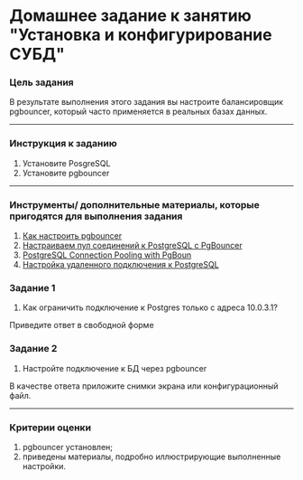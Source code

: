 # Домашнее задание к занятию "Установка и конфигурирование СУБД"


### Цель задания

В результате выполнения этого задания вы настроите балансировщик pgbouncer, который часто применяется в реальных базах данных.


------

### Инструкция к заданию

1. Установите PosgreSQL
2. Установите pgbouncer

------

### Инструменты/ дополнительные материалы, которые пригодятся для выполнения задания

1. [Как настроить pgbouncer](https://auganrymkhan.com/tutorial/kak-nastroit-pgbouncer)
2. [Настраиваем пул соединений к PostgreSQL с PgBouncer](https://eax.me/pgbouncer/)
3. [PostgreSQL Connection Pooling with PgBoun](https://pgdash.io/blog/pgbouncer-connection-pool.html)
4. [Настройка удаленного подключения к PostgreSQL](https://1cloud.ru/help/windows/ws2019_psql_remote_coonect)

### Задание 1

1. Как ограничить подключение к Postgres только с адреса 10.0.3.1?

Приведите ответ в свободной форме

### Задание 2

1. Настройте подключение к БД через pgbouncer

В качестве ответа приложите снимки экрана или конфигурационный файл.





------

### Критерии оценки

1. pgbouncer установлен;
2. приведены материалы, подробно иллюстрирующие выполненные настройки.
